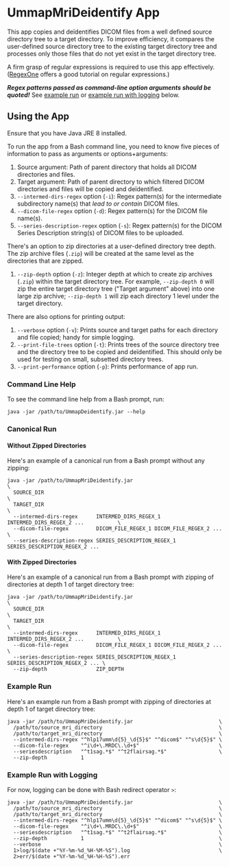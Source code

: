 # UmmapMriDeidentify App

This app copies and deïdentifies DICOM files from a well defined source directory tree to a target directory. To improve efficiency, it compares the user-defined source directory tree to the existing target directory tree and processes only those files that do not yet exist in the target directory tree.

A firm grasp of regular expressions is required to use this app effectively. ([RegexOne](https://regexone.com/) offers a good tutorial on regular expressions.)

_**Regex patterns passed as command-line option arguments should be quoted!**_ See [example run](https://gitlab.com/ldnicolasmay/ummapmrideidentify/-/tree/master#example-run) or [example run with logging](https://gitlab.com/ldnicolasmay/ummapmrideidentify/-/tree/master#example-run-with-logging) below.

## Using the App

Ensure that you have Java JRE 8 installed.

To run the app from a Bash command line, you need to know five pieces of information to pass as arguments or options+arguments:

1. Source argument: Path of parent directory that holds all DICOM directories and files.
2. Target argument: Path of parent directory to which filtered DICOM directories and files will be copied and deïdentified.
3. `--intermed-dirs-regex` option (`-i`): Regex pattern(s) for the intermediate subdirectory name(s) that _lead to or contain_ DICOM files. 
4. `--dicom-file-regex` option (`-d`): Regex pattern(s) for the DICOM file name(s).
5. `--series-description-regex` option (`-s`): Regex pattern(s) for the DICOM Series Description string(s) of DICOM files to be uploaded.

There's an option to zip directories at a user-defined directory tree depth. The zip archive files (`.zip`) will be created at the same level as the directories that are zipped.

1. `--zip-depth` option (`-z`): Integer depth at which to create zip archives (`.zip`) within the target directory tree. For example, `--zip-depth 0` will zip the entire target directory tree ("Target argument" above) into one large zip archive; `--zip-depth 1` will zip each directory 1 level under the target directory.

There are also options for printing output:

1. `--verbose` option (`-v`): Prints source and target paths for each directory and file copied; handy for simple logging.
2. `--print-file-trees` option (`-t`): Prints trees of the source directory tree and the directory tree to be copied and deïdentified. This should only be used for testing on small, subsetted directory trees.
3. `--print-performance` option (`-p`): Prints performance of app run.

### Command Line Help

To see the command line help from a Bash prompt, run:

```
java -jar /path/to/UmmapDeidentify.jar --help
```

### Canonical Run

#### Without Zipped Directories

Here's an example of a canonical run from a Bash prompt without any zipping:

```
java -jar /path/to/UmmapMriDeidentify.jar                                              \
  SOURCE_DIR                                                                           \
  TARGET_DIR                                                                           \
  --intermed-dirs-regex      INTERMED_DIRS_REGEX_1 INTERMED_DIRS_REGEX_2 ...           \
  --dicom-file-regex         DICOM_FILE_REGEX_1 DICOM_FILE_REGEX_2 ...                 \
  --series-description-regex SERIES_DESCRIPTION_REGEX_1 SERIES_DESCRIPTION_REGEX_2 ...
```

#### With Zipped Directories

Here's an example of a canonical run from a Bash prompt with zipping of directories at depth 1 of target directory tree:

```
java -jar /path/to/UmmapMriDeidentify.jar                                              \
  SOURCE_DIR                                                                           \
  TARGET_DIR                                                                           \
  --intermed-dirs-regex      INTERMED_DIRS_REGEX_1 INTERMED_DIRS_REGEX_2 ...           \
  --dicom-file-regex         DICOM_FILE_REGEX_1 DICOM_FILE_REGEX_2 ...                 \
  --series-description-regex SERIES_DESCRIPTION_REGEX_1 SERIES_DESCRIPTION_REGEX_2 ... \
  --zip-depth                ZIP_DEPTH
```

### Example Run

Here's an example run from a Bash prompt with zipping of directories at depth 1 of target directory tree:

```
java -jar /path/to/UmmapMriDeidentify.jar                            \
  /path/to/source_mri_directory                                      \
  /path/to/target_mri_directory                                      \
  --intermed-dirs-regex "^hlp17umm\d{5}_\d{5}$" "^dicom$" "^s\d{5}$" \
  --dicom-file-regex    "^i\d+\.MRDC\.\d+$"                          \
  --seriesdescription   "^t1sag.*$" "^t2flairsag.*$"                 \
  --zip-depth           1
```

### Example Run with Logging

For now, logging can be done with Bash redirect operator `>`:

```
java -jar /path/to/UmmapMriDeidentify.jar                            \
  /path/to/source_mri_directory                                      \
  /path/to/target_mri_directory                                      \
  --intermed-dirs-regex "^hlp17umm\d{5}_\d{5}$" "^dicom$" "^s\d{5}$" \
  --dicom-file-regex    "^i\d+\.MRDC\.\d+$"                          \
  --seriesdescription   "^t1sag.*$" "^t2flairsag.*$"                 \
  --zip-depth           1                                            \
  --verbose                                                          \
  1>log/$(date +"%Y-%m-%d_%H-%M-%S").log                             \
  2>err/$(date +"%Y-%m-%d_%H-%H-%S").err
```
